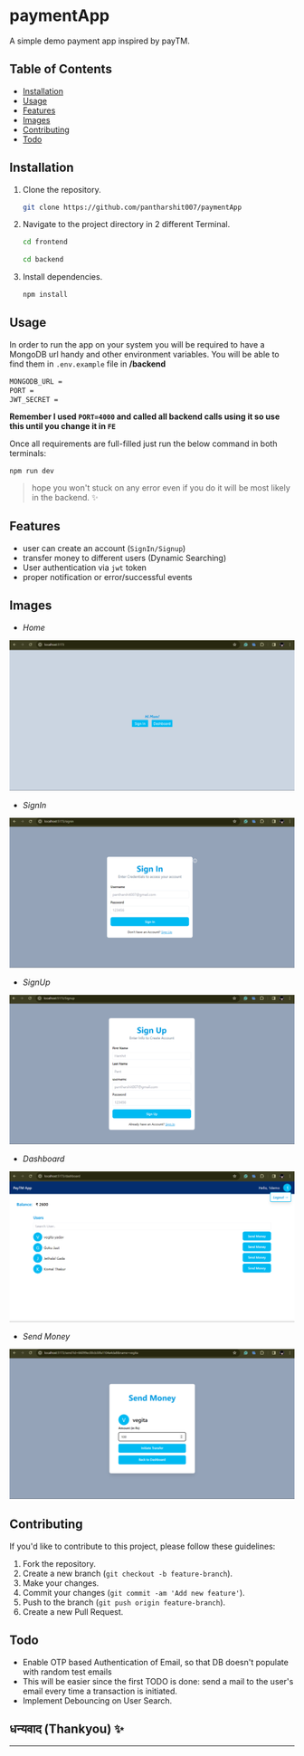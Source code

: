 # paymentApp

A simple demo payment app inspired by payTM.

## Table of Contents

- [Installation](#installation)
- [Usage](#usage)
- [Features](#features)
- [Images](#images)
- [Contributing](#contributing)
- [Todo](#todo)

## Installation

1. Clone the repository.

   ```bash
   git clone https://github.com/pantharshit007/paymentApp
   ```

2. Navigate to the project directory in 2 different Terminal.

   ```bash
   cd frontend
   ```

   ```bash
   cd backend
   ```

3. Install dependencies.
   ```bash
   npm install
   ```

## Usage

In order to run the app on your system you will be required to have a MongoDB url handy and other environment variables. You will be able to find them in `.env.example` file in **/backend**

```
MONGODB_URL =
PORT =
JWT_SECRET =
```

**Remember I used `PORT=4000` and called all backend calls using it so use this until you change it in `FE`**

Once all requirements are full-filled just run the below command in both terminals:

```
npm run dev
```

> hope you won't stuck on any error even if you do it will be most likely in the backend. ✨

## Features

- user can create an account (`SignIn/Signup`)
- transfer money to different users (Dynamic Searching)
- User authentication via `jwt` token
- proper notification or error/successful events

## Images

- _Home_

![Home](./frontend/public/img/home.png)

- _SignIn_

![SignIn](./frontend/public/img/signin.png)

- _SignUp_

![SignUp](./frontend/public/img/signup.png)

- _Dashboard_

![Dashboard](./frontend/public/img/dashboard.png)

- _Send Money_

![Send Money](./frontend/public/img/sent.png)

## Contributing

If you'd like to contribute to this project, please follow these guidelines:

1. Fork the repository.
2. Create a new branch (`git checkout -b feature-branch`).
3. Make your changes.
4. Commit your changes (`git commit -am 'Add new feature'`).
5. Push to the branch (`git push origin feature-branch`).
6. Create a new Pull Request.

## Todo

- Enable OTP based Authentication of Email, so that DB doesn't populate with random test emails
- This will be easier since the first TODO is done: send a mail to the user's email every time a transaction is initiated.
- Implement Debouncing on User Search.

## धन्यवाद (Thankyou) ✨

---
